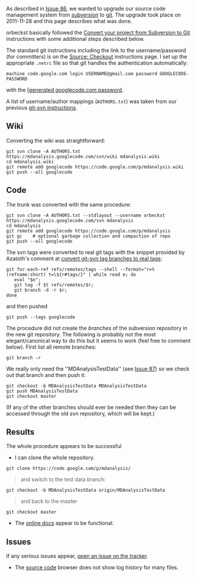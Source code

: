 As described in [Issue 86](https://code.google.com/p/mdanalysis/issues/detail?id=86), we wanted to upgrade our source code management system from [subversion](subversion.md) to [git](git.md). The upgrade took place on 2011-11-28 and this page describes what was done.

orbeckst basically followed the [Convert your project from Subversion to Git](http://code.google.com/p/support/wiki/ConvertingSvnToGit) instructions with some additional steps described below.

The standard git instructions including the link to the username/password (for committers) is on the [Source: Checkout](http://code.google.com/p/mdanalysis/source/checkout) instructions page. I set up the appropriate `.netrc` file so that git handles the authentication automatically:
```
machine code.google.com login USERNAME@gmail.com password GOOGLECODE-PASSWORD
```
with the [[generated googlecode.com password](http://code.google.com/hosting/settings).

A list of username/author mappings (`AUTHORS.txt`) was taken from our previous [git-svn instructions](Source#git.md).

## Wiki ##
Converting the wiki was straightforward:
```
git svn clone -A AUTHORS.txt https://mdanalysis.googlecode.com/svn/wiki mdanalysis.wiki
cd mdanalysis.wiki
git remote add googlecode https://code.google.com/p/mdanalysis.wiki
git push --all googlecode
```

## Code ##
The trunk was converted with the same procedure:
```
git svn clone -A AUTHORS.txt --stdlayout --username orbeckst https://mdanalysis.googlecode.com/svn mdanalysis
cd mdanalysis
git remote add googlecode https://code.google.com/p/mdanalysis
git gc    # optional garbage collection and compaction of repo
git push --all googlecode
```

The svn tags were converted to real git tags with the snippet provided by Azatoth's comment at [convert git-svn tag branches to real tags](http://gitready.com/advanced/2009/02/16/convert-git-svn-tag-branches-to-real-tags.html):
```
git for-each-ref refs/remotes/tags --shell --format="r=%(refname:short) t=\${r#tags/}" | while read e; do 
   eval "$e"; 
   git tag -f $t refs/remotes/$r; 
   git branch -d -r $r; 
done 
```
and then pushed
```
git push --tags googlecode
```

The procedure did not create the _branches_ of the subversion repository in the new git repository. The following is probably not the most elegant/canonical way to do this but it seems to work (feel free to comment below). First list all remote branches:
```
git branch -r
```
We really only need the ''MDAnalysisTestData'' (see [Issue 87](https://code.google.com/p/mdanalysis/issues/detail?id=87)) so we check out that branch and then push it:
```
git checkout -b MDAnalysisTestData MDAnalysisTestData
git push MDAnalysisTestData
git checkout master
```
(If any of the other branches should ever be needed then they can be accessed through the old svn repository, which will be kept.)

## Results ##
The whole procedure appears to be successful

  * I can clone the whole repository.
```
git clone https://code.google.com/p/mdanalysis/
```
> and switch to the test data branch:
```
git checkout -b MDAnalysisTestData origin/MDAnalysisTestData
```
> and back to the master
```
git checkout master
```
  * The [online docs](http://mdanalysis.googlecode.com/git/doc/html/index.html) appear to be functional.


## Issues ##
If any serious issues appear, [open an issue on the tracker](http://code.google.com/p/mdanalysis/issues/list).
  * The [source code](http://code.google.com/p/mdanalysis/source/browse/) browser does not show log history for many files.

